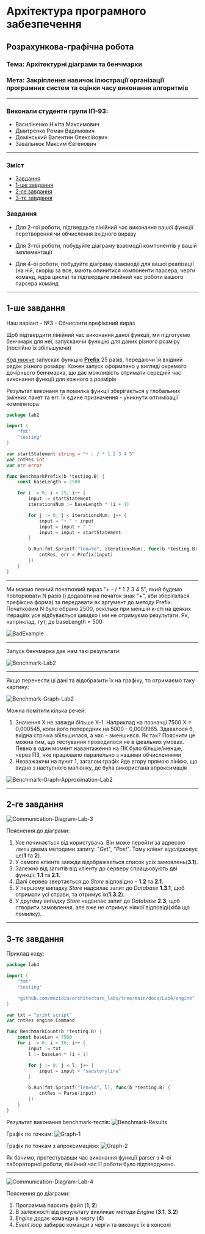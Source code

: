 # Архітектура програмного забезпечення

## Розрахункова-графічна робота

### **Тема**: Архітектурні діаграми та бенчмарки

### **Мета**: Закріплення навичок ілюстрації організації програмних систем та оцінки часу виконання алгоритмів

---

### Виконали студенти групи ІП-93:
- Василіненко Нікіта Максимович
- Дмитренко Роман Вадимович
- Домінський Валентин Олексійович
- Завальнюк Максим Євгенович

---

### Зміст

- [Завдання](#Завдання)
- [1-ше завдання](#1-ше-завдання)
- [2-ге завдання](#2-ге-завдання)
- [3-тє завдання](#3-тє-завдання)

### Завдання

- Для 2-гої роботи, підтвердьте лінійний час виконання вашої функції перетворення чи обчислення вхідного виразу

- Для 3-тої роботи, побудуйте діаграму взаємодії компонентів у вашій імплементації

- Для 4-ої роботи, побудуйте діаграму взаємодії для вашої реалізації (на ній, скоріш за все, мають опинитися компоненти парсера, черги команд, ядра цикла) та підтвердьте лінійний час роботи вашого парсера команд

---

## 1-ше завдання

Наш варіант - №3 - Обчислити префіксний вираз

Щоб підтвердити лінійний час виконання даної функції, ми підготуємо бенчмарк для неї, запускаючи функцію для даних різного розміру (постійно їх збільшуючи)

[Код нижче](https://github.com/mezidia/architecture_labs/blob/main/docs/Lab2/bench_test.go) запускає функцію **[Prefix](https://github.com/mezidia/architecture_labs/blob/main/docs/Lab2/implementation.go)** 25 разів, передаючи їй вхідний рядок різного розміру. Кожен запуск оформлено у вигляді окремого дочірнього бенчмарка, що дає можливість отримати середній час виконання функції для кожного з розмірів

Результат виконаня та помилка функції зберігається у глобальних змінних пакет та err. Їх єдине призначення - уникнути оптимізації компілятора

```go
package lab2

import (
	"fmt"
	"testing"
)

var startStatement string = "+ - / * 1 2 3 4 5"
var cntRes int
var err error

func BenchmarkPrefix(b *testing.B) {
	const baseLength = 2500

	for i := 0; i < 25; i++ {
		input := startStatement
		iterationsNum := baseLength * (i + 1)

		for j := 0; j < iterationsNum; j++ {
			input = "+ " + input
			input = input + " "
			input = input + startStatement
		}

		b.Run(fmt.Sprintf("len=%d", iterationsNum), func(b *testing.B) {
			cntRes, err = Prefix(input)
		})
	}
}

```

---

Ми маємо певний початковий вираз "+ - / * 1 2 3 4 5", який будемо повторювати N разів (і додавати на початок знак "+", аби зберігалася префіксна форма) та передавати як аргумент до методу Prefix. Початковим N було обрано 2500, оскільки при меншій к-сті на деяких ітераціях усе відбувається швидко і ми не отримуємо результати. Як, наприклад, тут, де baseLength = 500:

![BadExample](./Task-1/Lab-2-Bench-Bad-Example.png)

---

Запуск бенчмарка дає нам такі результати:

![Benchmark-Lab2](./Task-1/Lab-2-Bench-With-Optimization.png)

---

Якщо перенести ці дані та відобразити їх на графіку, то отримаємо таку картину:

![Benchmark-Graph-Lab2](./Task-1/Lab-2-BenchGraph-With-Optimization.png)

Можна помітити кілька речей:
1. Значення X не завжди більше X-1. Наприклад на позначці 7500 X = 0,000545, коли його попередник на 5000 - 0,0009965. Здавалося б, вхідна стрічка збільшилася, а час - зменшився. Як так?
Пояснити це можна тим, що тестування проводилося не в ідеальних умовах. Певно в один момент навантаження на ПК було більше/менше, через ПЗ, яке працювало паралельно з нашими обчисленнями
2. Незважаючи на пункт 1, загалом графік йде вгору прямою лінією, що видно з наступного малюнку, де була використана апроксимація

![Benchmark-Graph-Approximation-Lab2](./Task-1/Lab-2-BenchGraph-Approximation.png)

---

## 2-ге завдання

![Communication-Diagram-Lab-3](./Task-2/Lab-3-Communication-Diagram.png)

Пояснення до діаграми:

1. Усе починається від користувача. Він може перейти за адресою `/menu` двома методами запиту: "*Get*", "*Post*". Тому кліент відслідковує це(**1** та **2**).
2. У самого кліента завжди відображається список усіх замовлень(**3.1**).
3. Залежно від запитів від кліенту до серверу спрацьовують дві функції: **1.1** та **2.1**.
4. Далі сервер звертається до *Store* відповідно - **1.2** та **2.1**.
5. У першому випадку *Store* надсилає запит до *Database* **1.3.1**, щоб отримати усі страви, та отримує їх(**1.3.2**).
6. У другому випадку *Store* надсилає запит до *Database* **2.3**, щоб створити замовлення, але вже не отримує ніякої відповіді(хіба що помилку).

---

## 3-тє завдання

Приклад коду:
```go
package lab4

import (
	"fmt"
	"testing"

	"github.com/mezidia/architecture_labs/tree/main/docs/Lab4/engine"
)

var txt = "print script"
var cntRes engine.Command

func BenchmarkCount(b *testing.B) {
	const baseLen = 7500
	for i := 0; i < 16; i++ {
		input := txt
		l := baseLen * (i + 1)

		for j := 0; j < l; j++ {
			input = input + "sadstoryline"
		}

		b.Run(fmt.Sprintf("len=%d", l), func(b *testing.B) {
			cntRes = Parse(input)
		})
	}
}

```

Результат виконання benchmark-тестів:
![Benchmark-Results](./Task-3/Benchtest-Results.png)

Графік по точкам:
![Graph-1](./Task-3/Graph-1.png)

Графік по точкам з апроксимацією:
![Graph-2](./Task-3/Graph-2.png)

Як бачимо, протестувавши час виконання функції parser з 4-ої лабораторної роботи, лінійний час її роботи було підтверджено.

---

![Communication-Diagram-Lab-4](./Task-3/Lab-4-Communication-Diagram.png)

Пояснення до діаграми:

1. Программа парсить файл (**1**, **2**)
2. В залежності від результату викликає методи *Engine* (**3.1**, **3.2**)
3. *Engine* додає команди в чергу (**4**)
4. *Event loop* забирає команди з черги та виконує їх в консолі
